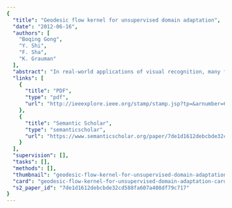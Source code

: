 ```yaml
---
{
  "title": "Geodesic flow kernel for unsupervised domain adaptation",
  "date": "2012-06-16",
  "authors": [
    "Boqing Gong",
    "Y. Shi",
    "F. Sha",
    "K. Grauman"
  ],
  "abstract": "In real-world applications of visual recognition, many factors - such as pose, illumination, or image quality - can cause a significant mismatch between the source domain on which classifiers are trained and the target domain to which those classifiers are applied. As such, the classifiers often perform poorly on the target domain. Domain adaptation techniques aim to correct the mismatch. Existing approaches have concentrated on learning feature representations that are invariant across domains, and they often do not directly exploit low-dimensional structures that are intrinsic to many vision datasets. In this paper, we propose a new kernel-based method that takes advantage of such structures. Our geodesic flow kernel models domain shift by integrating an infinite number of subspaces that characterize changes in geometric and statistical properties from the source to the target domain. Our approach is computationally advantageous, automatically inferring important algorithmic parameters without requiring extensive cross-validation or labeled data from either domain. We also introduce a metric that reliably measures the adaptability between a pair of source and target domains. For a given target domain and several source domains, the metric can be used to automatically select the optimal source domain to adapt and avoid less desirable ones. Empirical studies on standard datasets demonstrate the advantages of our approach over competing methods.",
  "links": [
    {
      "title": "PDF",
      "type": "pdf",
      "url": "http://ieeexplore.ieee.org/stamp/stamp.jsp?tp=&arnumber=6247911"
    },
    {
      "title": "Semantic Scholar",
      "type": "semanticscholar",
      "url": "https://www.semanticscholar.org/paper/7de1d1612debcbde32cd588fa607a408df79c717"
    }
  ],
  "supervision": [],
  "tasks": [],
  "methods": [],
  "thumbnail": "geodesic-flow-kernel-for-unsupervised-domain-adaptation-thumb.jpg",
  "card": "geodesic-flow-kernel-for-unsupervised-domain-adaptation-card.jpg",
  "s2_paper_id": "7de1d1612debcbde32cd588fa607a408df79c717"
}
---
```


